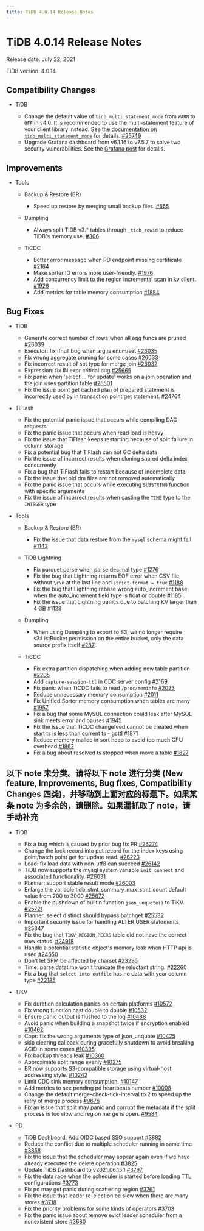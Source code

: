 ```yaml
---
title: TiDB 4.0.14 Release Notes
---
```


# TiDB 4.0.14 Release Notes

Release date: July 22, 2021

TiDB version: 4.0.14

## Compatibility Changes

+ TiDB

    - Change the default value of `tidb_multi_statement_mode` from `WARN` to `OFF` in v4.0. It is recommended to use the multi-statement feature of your client library instead. See [the documentation on `tidb_multi_statement_mode`](/system-variables.md#tidb_multi_statement_mode-new-in-v4011) for details. [#25749](https://github.com/pingcap/tidb/pull/25749)
    - Upgrade Grafana dashboard from v6.1.16 to v7.5.7 to solve two security vulnerabilities. See the [Grafana post](https://grafana.com/blog/2020/06/03/grafana-6.7.4-and-7.0.2-released-with-important-security-fix/) for details.

## Improvements

+ Tools

    + Backup & Restore (BR)

        - Speed up restore by merging small backup files. [#655](https://github.com/pingcap/br/pull/655)

    + Dumpling

        - Always split TiDB v3.* tables through `_tidb_rowid` to reduce TiDB's memory use. [#306](https://github.com/pingcap/dumpling/pull/306)

    + TiCDC

        - Better error message when PD endpoint missing certificate [#2184](https://github.com/pingcap/ticdc/pull/2184)
        - Make sorter IO errors more user-friendly. [#1976](https://github.com/pingcap/ticdc/pull/1976)
        - Add concurrency limit to the region incremental scan in kv client. [#1926](https://github.com/pingcap/ticdc/pull/1926)
        - Add metrics for table memory consumption [#1884](https://github.com/pingcap/ticdc/pull/1884)

## Bug Fixes

+ TiDB

    - Generate correct number of rows when all agg funcs are pruned [#26039](https://github.com/pingcap/tidb/pull/26039)
    - Executor: fix ifnull bug when arg is enum/set [#26035](https://github.com/pingcap/tidb/pull/26035)
    - Fix wrong aggregate pruning for some cases [#26033](https://github.com/pingcap/tidb/pull/26033)
    - Fix incorrect result of set type for merge join [#26032](https://github.com/pingcap/tidb/pull/26032)
    - Expression: fix IN expr critical bug [#25665](https://github.com/pingcap/tidb/pull/25665)
    - Fix panic when 'select ... for update' works on a join operation and the join uses partition table [#25501](https://github.com/pingcap/tidb/pull/25501)
    - Fix the issue point get cached plan of prepared statement is incorrectly used by in transaction point get statement. [#24764](https://github.com/pingcap/tidb/pull/24764)

+ TiFlash

    - Fix the potential panic issue that occurs while compiling DAG requests
    - Fix the panic issue that occurs when read load is heavy
    - Fix the issue that TiFlash keeps restarting because of split failure in column storage
    - Fix a potential bug that TiFlash can not GC delta data
    - Fix the issue of incorrect results when cloning shared delta index concurrently
    - Fix a bug that TiFlash fails to restart because of incomplete data
    - Fix the issue that old dm files are not removed automatically
    - Fix the panic issue that occurs while executing `SUBSTRING` function with specific arguments
    - Fix the issue of incorrect results when casting the `TIME` type to the `INTEGER` type

+ Tools

    + Backup & Restore (BR)

        - Fix the issue that data restore from the `mysql` schema might fail [#1142](https://github.com/pingcap/br/pull/1142)

    + TiDB Lightning

        - Fix parquet parse when parse decimal type [#1276](https://github.com/pingcap/br/pull/1276)
        - Fix the bug that Lightning returns EOF error when CSV file without `\r\n` at the last line and `strict-format = true` [#1188](https://github.com/pingcap/br/pull/1188)
        - Fix the bug that Lightning rebase wrong auto_increment base when the auto_increment field type is float or double [#1185](https://github.com/pingcap/br/pull/1185)
        - Fix the issue that Lightning panics due to batching KV larger than 4 GB [#1128](https://github.com/pingcap/br/pull/1128)

    + Dumpling

        - When using Dumpling to export to S3, we no longer require s3:ListBucket permission on the entire bucket, only the data source prefix itself [#287](https://github.com/pingcap/dumpling/pull/287)

    + TiCDC

        - Fix extra partition dispatching when adding new table partition [#2205](https://github.com/pingcap/ticdc/pull/2205)
        - Add `capture-session-ttl` in CDC server config [#2169](https://github.com/pingcap/ticdc/pull/2169)
        - Fix panic when TiCDC fails to read `/proc/meminfo` [#2023](https://github.com/pingcap/ticdc/pull/2023)
        - Reduce unnecessary memory consumption [#2011](https://github.com/pingcap/ticdc/pull/2011)
        - Fix Unified Sorter memory consumption when tables are many [#1957](https://github.com/pingcap/ticdc/pull/1957)
        - Fix a bug that some MySQL connection could leak after MySQL sink meets error and pauses [#1945](https://github.com/pingcap/ticdc/pull/1945)
        - Fix the issue that TiCDC changefeed cannot be created when start ts is less than current ts - gcttl [#1871](https://github.com/pingcap/ticdc/pull/1871)
        - Reduce memory malloc in sort heap to avoid too much CPU overhead [#1862](https://github.com/pingcap/ticdc/pull/1862)
        - Fix a bug about resolved ts stopped when move a table [#1827](https://github.com/pingcap/ticdc/pull/1827)

## 以下 note 未分类。请将以下 note 进行分类 (New feature, Improvements, Bug fixes, Compatibility Changes 四类)，并移动到上面对应的标题下。如果某条 note 为多余的，请删除。如果漏抓取了 note，请手动补充

+ TiDB

    - Fix a bug which is caused by prior bug fix PR [#26274](https://github.com/pingcap/tidb/pull/26274)
    - Change the lock record into put record for the index keys using point/batch point get for update read. [#26223](https://github.com/pingcap/tidb/pull/26223)
    - Load: fix load data with non-utf8 can succeed [#26142](https://github.com/pingcap/tidb/pull/26142)
    - TiDB now supports the mysql system variable `init_connect` and associated functionality. [#26031](https://github.com/pingcap/tidb/pull/26031)
    - Planner: support stable result mode [#26003](https://github.com/pingcap/tidb/pull/26003)
    - Enlarge the variable tidb_stmt_summary_max_stmt_count default value from 200 to 3000 [#25872](https://github.com/pingcap/tidb/pull/25872)
    - Enable the pushdown of builtin function `json_unquote()` to TiKV. [#25721](https://github.com/pingcap/tidb/pull/25721)
    - Planner: select distinct should bypass batchget [#25532](https://github.com/pingcap/tidb/pull/25532)
    - Important security issue for handling ALTER USER statements [#25347](https://github.com/pingcap/tidb/pull/25347)
    - Fix the bug that `TIKV_REGION_PEERS` table did not have the correct `DOWN` status. [#24918](https://github.com/pingcap/tidb/pull/24918)
    - Handle a potential statistic object's memory leak when HTTP api is used [#24650](https://github.com/pingcap/tidb/pull/24650)
    - Don't let SPM be affected by charset [#23295](https://github.com/pingcap/tidb/pull/23295)
    - Time: parse datatime won't truncate the reluctant string. [#22260](https://github.com/pingcap/tidb/pull/22260)
    - Fix a bug that `select into outfile` has no data with year column type [#22185](https://github.com/pingcap/tidb/pull/22185)

+ TiKV

    - Fix duration calculation panics on certain platforms [#10572](https://github.com/tikv/tikv/pull/10572)
    - Fix wrong function cast double to double [#10532](https://github.com/tikv/tikv/pull/10532)
    - Ensure panic output is flushed to the log [#10488](https://github.com/tikv/tikv/pull/10488)
    - Avoid panic when building a snapshot twice if encryption enabled [#10462](https://github.com/tikv/tikv/pull/10462)
    - Copr: fix the wrong arguments type of json_unquote [#10425](https://github.com/tikv/tikv/pull/10425)
    - skip clearing callback during gracefully shutdown to avoid breaking ACID in some cases [#10395](https://github.com/tikv/tikv/pull/10395)
    - Fix backup threads leak [#10360](https://github.com/tikv/tikv/pull/10360)
    - Approximate split range evenly [#10275](https://github.com/tikv/tikv/pull/10275)
    - BR now supports S3-compatible storage using virtual-host addressing style. [#10242](https://github.com/tikv/tikv/pull/10242)
    - Limit CDC sink memory consumption. [#10147](https://github.com/tikv/tikv/pull/10147)
    - Add metrics to see pending pd heartbeats number [#10008](https://github.com/tikv/tikv/pull/10008)
    - Change the default merge-check-tick-interval to 2 to speed up the retry of merge process [#9676](https://github.com/tikv/tikv/pull/9676)
    - Fix an issue that split may panic and corrupt the metadata if the split process is too slow and region merge is open. [#9584](https://github.com/tikv/tikv/pull/9584)

+ PD

    - TiDB Dashboard: Add OIDC based SSO support [#3882](https://github.com/pingcap/pd/pull/3882)
    - Reduce the conflict due to multiple scheduler running in same time [#3858](https://github.com/pingcap/pd/pull/3858)
    - Fix the issue that the scheduler may appear again even if we have already executed the delete operation [#3825](https://github.com/pingcap/pd/pull/3825)
    - Update TiDB Dashboard to v2021.06.15.1 [#3797](https://github.com/pingcap/pd/pull/3797)
    - Fix the data race when the scheduler is started before loading TTL configurations [#3773](https://github.com/pingcap/pd/pull/3773)
    - Fix pd may get panic during scattering region [#3761](https://github.com/pingcap/pd/pull/3761)
    - Fix the issue that leader re-election be slow when there are many stores [#3718](https://github.com/pingcap/pd/pull/3718)
    - Fix the priority problems for some kinds of operators [#3703](https://github.com/pingcap/pd/pull/3703)
    - Fix the panic issue about remove evict leader scheduler from a nonexistent store [#3680](https://github.com/pingcap/pd/pull/3680)
